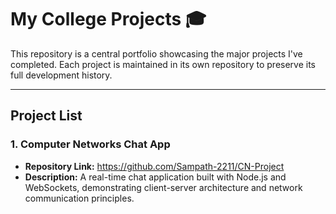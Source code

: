 # My College Projects 🎓

This repository is a central portfolio showcasing the major projects I've completed. Each project is maintained in its own repository to preserve its full development history.

---

## Project List

### 1. Computer Networks Chat App
* **Repository Link:** https://github.com/Sampath-2211/CN-Project
* **Description:** A real-time chat application built with Node.js and WebSockets, demonstrating client-server architecture and network communication principles.
